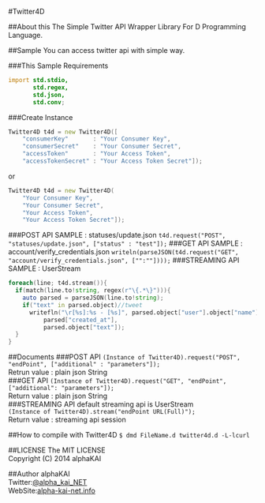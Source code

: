 #Twitter4D

##About this
The Simple Twitter API Wrapper Library For D Programming Language.  
  
  
##Sample
You can access twitter api with simple way.  
  
  
###This Sample Requirements
```d
import std.stdio,
       std.regex,
       std.json,
       std.conv;
```
###Create Instance
```d
Twitter4D t4d = new Twitter4D([
    "consumerKey"       : "Your Consumer Key",
    "consumerSecret"    : "Your Consumer Secret",
    "accessToken"       : "Your Access Token",
    "accessTokenSecret" : "Your Access Token Secret"]);
```
or  
```d
Twitter4D t4d = new Twitter4D(
    "Your Consumer Key",
    "Your Consumer Secret",
    "Your Access Token",
    "Your Access Token Secret"]); 
```
###POST API SAMPLE : statuses/update.json 
`t4d.request("POST", "statuses/update.json", ["status" : "test"]);`
###GET API SAMPLE : account/verify_credentials.json
`writeln(parseJSON(t4d.request("GET", "account/verify_credentials.json", ["":""])));`
###STREAMING API SAMPLE : UserStream
```d
foreach(line; t4d.stream()){
  if(match(line.to!string, regex(r"\{.*\}"))){
    auto parsed = parseJSON(line.to!string);
    if("text" in parsed.object)//tweet
      writefln("\r[%s]:%s - [%s]", parsed.object["user"].object["name"],
          parsed["created_at"],
          parsed.object["text"]);
  }
}
``` 
  
  
##Documents
###POST API
`(Instance of Twitter4D).request("POST", "endPoint", ["additional" : "parameters"]);`  
Retrun value : plain json String  
###GET API
`(Instance of Twitter4D).request("GET", "endPoint", ["additional": "parameters"]);`  
Return value : plain json String  
###STREAMING API
default streaming api is UserStream  
`(Instance of Twitter4D).stream("endPoint URL(Full)");`  
Return value : streaming api session  
  
  
##How to compile with Twitter4D
`$ dmd FileName.d twitter4d.d -L-lcurl`  
  
  
##LICENSE
The MIT LICENSE  
Copyright (C) 2014 alphaKAI
  

##Author
alphaKAI  
Twitter:[@alpha\_kai\_NET](https://twitter.com/alpha_kai_NET)  
WebSite:[alpha-kai-net.info](http://alpha-kai-net.info)  
